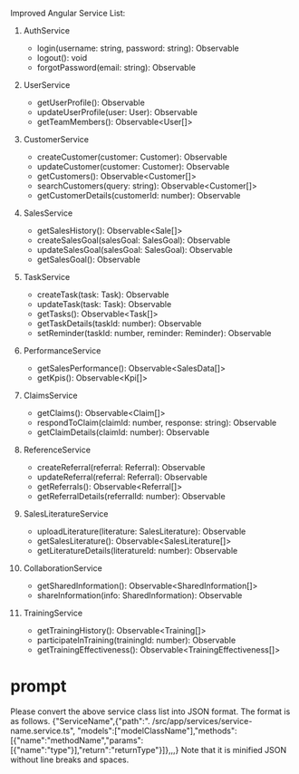 Improved Angular Service List:

1. AuthService
   - login(username: string, password: string): Observable<User>
   - logout(): void
   - forgotPassword(email: string): Observable<boolean>

2. UserService
   - getUserProfile(): Observable<User>
   - updateUserProfile(user: User): Observable<User>
   - getTeamMembers(): Observable<User[]>

3. CustomerService
   - createCustomer(customer: Customer): Observable<Customer>
   - updateCustomer(customer: Customer): Observable<Customer>
   - getCustomers(): Observable<Customer[]>
   - searchCustomers(query: string): Observable<Customer[]>
   - getCustomerDetails(customerId: number): Observable<Customer>

4. SalesService
   - getSalesHistory(): Observable<Sale[]>
   - createSalesGoal(salesGoal: SalesGoal): Observable<SalesGoal>
   - updateSalesGoal(salesGoal: SalesGoal): Observable<SalesGoal>
   - getSalesGoal(): Observable<SalesGoal>

5. TaskService
   - createTask(task: Task): Observable<Task>
   - updateTask(task: Task): Observable<Task>
   - getTasks(): Observable<Task[]>
   - getTaskDetails(taskId: number): Observable<Task>
   - setReminder(taskId: number, reminder: Reminder): Observable<Reminder>

6. PerformanceService
   - getSalesPerformance(): Observable<SalesData[]>
   - getKpis(): Observable<Kpi[]>

7. ClaimsService
   - getClaims(): Observable<Claim[]>
   - respondToClaim(claimId: number, response: string): Observable<Claim>
   - getClaimDetails(claimId: number): Observable<Claim>

8. ReferenceService
   - createReferral(referral: Referral): Observable<Referral>
   - updateReferral(referral: Referral): Observable<Referral>
   - getReferrals(): Observable<Referral[]>
   - getReferralDetails(referralId: number): Observable<Referral>

9. SalesLiteratureService
   - uploadLiterature(literature: SalesLiterature): Observable<SalesLiterature>
   - getSalesLiterature(): Observable<SalesLiterature[]>
   - getLiteratureDetails(literatureId: number): Observable<SalesLiterature>

10. CollaborationService
    - getSharedInformation(): Observable<SharedInformation[]>
    - shareInformation(info: SharedInformation): Observable<SharedInformation>

11. TrainingService
    - getTrainingHistory(): Observable<Training[]>
    - participateInTraining(trainingId: number): Observable<Training>
    - getTrainingEffectiveness(): Observable<TrainingEffectiveness[]>

# prompt
Please convert the above service class list into JSON format.
The format is as follows.
{"ServiceName",{"path":". /src/app/services/service-name.service.ts", "models":["modelClassName"],"methods":[{"name":"methodName","params":[{"name":"type"}],"return":"returnType<genericType>"}]},,,}
Note that it is minified JSON without line breaks and spaces.